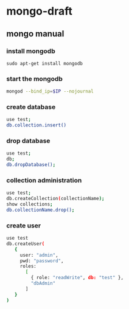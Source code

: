 # mongo-draft

## mongo manual

### install mongodb

```
sudo apt-get install mongodb
```

### start the mongodb

```bash
mongod --bind_ip=$IP --nojournal
```
### create database

```bash
use test;
db.collection.insert()
```
### drop database

```bash
use test;
db;
db.dropDatabase();
```

### collection administration

```bash
use test;
db.createCollection(collectionName);
show collections;
db.collectionName.drop();
```

### create user

```bash
use test
db.createUser(
   {
     user: "admin",
     pwd: "password",
     roles:
       [
         { role: "readWrite", db: "test" },
         "dbAdmin"
       ]
   }
)
```
